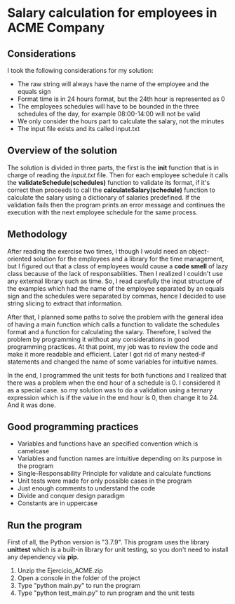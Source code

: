 # Salary calculation for employees in ACME Company
## Considerations

I took the following considerations for my solution:
- The raw string will always have the name of the employee and the equals sign
- Format time is in 24 hours format, but the 24th hour is represented as 0
- The employees schedules will have to be bounded in the three schedules of the day, for example 08:00-14:00 will not be valid
- We only consider the hours part to calculate the salary, not the minutes
- The input file exists and its called input.txt

## Overview of the solution
The solution is divided in three parts, the first is the **init** function that is in charge of reading the *input.txt* file. Then for each employee schedule it calls the **validateSchedule(schedules)** function to validate its format, if it's correct then proceeds to call the **calculateSalary(schedule)** function to calculate the salary using a dictionary of salaries predefined. If the validation fails then the program prints an error message and continues the execution with the next employee schedule for the same process.

## Methodology
After reading the exercise two times, I though I would need an object-oriented solution for the employees and a library for the time management, but I figured out that a class of employees would cause a **code smell** of lazy class because of the lack of responsabilities. Then I realized I couldn't use any external library such as time. So, I read carefully the input structure of the examples which had the name of the employee separated by an equals sign and the schedules were separated by commas, hence I decided to use string slicing to extract that information. 

After that, I planned some paths to solve the problem with the general idea of having a main function which calls a function to validate the schedules format and a function for calculating the salary. Therefore, I solved the problem by programming it without any considerations in good programming practices. At that point, my job was to review the code and make it more readable and efficient. Later I got rid of many nested-if statements and changed the name of some variables for intuitive names. 

In the end, I programmed the unit tests for both functions and I realized that there was a problem when the end hour of a schedule is 0. I considered it as a special case. so my solution was to do a validation using a ternary expression which is if the value in the end hour is 0, then change it to 24. And it was done.

## Good programming practices
- Variables and functions have an specified convention which is camelcase
- Variables and function names are intuitive depending on its purpose in the program
- Single-Responsability Principle for validate and calculate functions
- Unit tests were made for only possible cases in the program
- Just enough comments to understand the code
- Divide and conquer design paradigm
- Constants are in uppercase

## Run the program
First of all, the Python version is "3.7.9". This program uses the library **unittest** which is a built-in library for unit testing, so you don't need to install any dependency via **pip**.
1) Unzip the Ejercicio_ACME.zip
2) Open a console in the folder of the project
3) Type "python main.py" to run the program
4) Type "python test_main.py" to run program and the unit tests